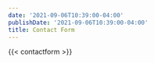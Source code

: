 ```yaml
---
date: '2021-09-06T10:39:00-04:00'
publishDate: '2021-09-06T10:39:00-04:00'
title: Contact Form
---
```


{{< contactform >}}
